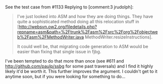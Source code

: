 See the test case from #1133
Replying to [comment:3 jrudolph]:
> I've just looked into ASM and how they are doing things. They have quite a sophisticated method doing all this relocation stuff in [http://websvn.ow2.org/filedetails.php?repname=asm&path=%2Ftrunk%2Fasm%2Fsrc%2Forg%2Fobjectweb%2Fasm%2FMethodWriter.java MethodWriter.resizeInstructions].
> 
> It could well be, that migrating code generation to ASM would be easier than fixing that single issue in fjbg.

I've been tempted to do that more than once (see #611 and http://github.com/paulp/ssbg for some past traversals) and I find it highly likely it'd be worth it.  This further improves the argument.  I couldn't get to it anytime soon, but if you were looking for something to do...
